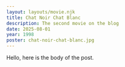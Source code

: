 ```yaml
---
layout: layouts/movie.njk
title: Chat Noir Chat Blanc
description: The second movie on the blog
date: 2025-08-01
year: 1998
poster: chat-noir-chat-blanc.jpg
---
```

Hello, here is the body of the post.
